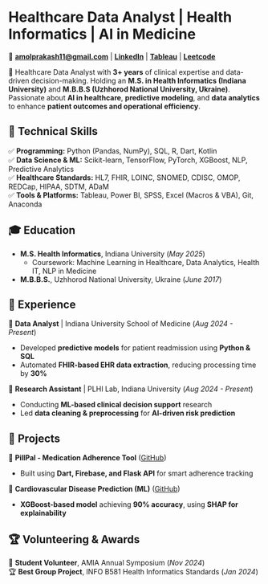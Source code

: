 # Healthcare Data Analyst | Health Informatics | AI in Medicine  

📩 **amolprakash11@gmail.com** | [**LinkedIn**](https://www.linkedin.com/in/dr-amol-prakash-mbbs-mshi-6120aa11b/) | [**Tableau**](https://public.tableau.com/app/profile/amol.prakash8604/vizzes) | [**Leetcode**](https://leetcode.com/u/user0929aV/)  

🚀 Healthcare Data Analyst with **3+ years** of clinical expertise and data-driven decision-making. Holding an **M.S. in Health Informatics (Indiana University)** and **M.B.B.S (Uzhhorod National University, Ukraine)**. Passionate about **AI in healthcare**, **predictive modeling**, and **data analytics** to enhance **patient outcomes and operational efficiency**.  

## 🔹 Technical Skills  
✅ **Programming:** Python (Pandas, NumPy), SQL, R, Dart, Kotlin  
✅ **Data Science & ML:** Scikit-learn, TensorFlow, PyTorch, XGBoost, NLP, Predictive Analytics  
✅ **Healthcare Standards:** HL7, FHIR, LOINC, SNOMED, CDISC, OMOP, REDCap, HIPAA, SDTM, ADaM  
✅ **Tools & Platforms:** Tableau, Power BI, SPSS, Excel (Macros & VBA), Git, Anaconda  

## 🎓 Education  
- **M.S. Health Informatics**, Indiana University (*May 2025*)  
  - Coursework: Machine Learning in Healthcare, Data Analytics, Health IT, NLP in Medicine  
- **M.B.B.S.**, Uzhhorod National University, Ukraine (*June 2017*)  

## 💼 Experience  
🔹 **Data Analyst** | Indiana University School of Medicine (*Aug 2024 - Present*)  
- Developed **predictive models** for patient readmission using **Python & SQL**  
- Automated **FHIR-based EHR data extraction**, reducing processing time by **30%**  

🔹 **Research Assistant** | PLHI Lab, Indiana University (*Aug 2024 - Present*)  
- Conducting **ML-based clinical decision support** research  
- Led **data cleaning & preprocessing** for **AI-driven risk prediction**  

## 🔬 Projects  
🔹 **PillPal - Medication Adherence Tool** ([GitHub](https://github.com/dramolprakash/PillPal-App))  
- Built using **Dart, Firebase, and Flask API** for smart adherence tracking  

🔹 **Cardiovascular Disease Prediction (ML)** ([GitHub](https://github.com/dramolprakash/Cardiovascular-disease-prediction-ML-project-by-Dr.-Amol-Prakash))  
- **XGBoost-based model** achieving **90% accuracy**, using **SHAP for explainability**  

## 🏆 Volunteering & Awards  
🎤 **Student Volunteer**, AMIA Annual Symposium (*Nov 2024*)  
🏆 **Best Group Project**, INFO B581 Health Informatics Standards (*Jan 2024*)  
